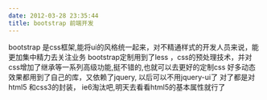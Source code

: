 ```yaml
---
date: 2012-03-28 23:35:44
title: bootstrap 前端开发
---
```



bootstrap 是css框架,能将ui的风格统一起来，对不精通样式的开发人员来说，能更加集中精力去关注业务
bootstrap定制用到了less ，css的预处理技术，并对css增加了继承等一系列高级功能,挺不错的,也就可以去更好的定制css
好多动态效果都用到了自己的库，又依赖了jquery, 以后可以不用jquery-ui了
对了都是对html5 和css3的封装， ie6淘汰吧,明天去看看html5的基本属性就行了
